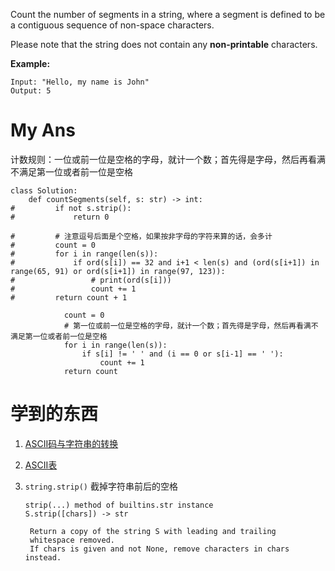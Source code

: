 Count the number of segments in a string, where a segment is defined to be a contiguous sequence of non-space characters.

Please note that the string does not contain any **non-printable** characters.

**Example:**

```
Input: "Hello, my name is John"
Output: 5
```

# My Ans

计数规则：一位或前一位是空格的字母，就计一个数；首先得是字母，然后再看满不满足第一位或者前一位是空格

```
class Solution:
    def countSegments(self, s: str) -> int:
#         if not s.strip():
#             return 0
        
#         # 注意逗号后面是个空格，如果按非字母的字符来算的话，会多计        
#         count = 0
#         for i in range(len(s)):
#             if ord(s[i]) == 32 and i+1 < len(s) and (ord(s[i+1]) in range(65, 91) or ord(s[i+1]) in range(97, 123)):
#                 # print(ord(s[i]))
#                 count += 1
#         return count + 1

            count = 0
            # 第一位或前一位是空格的字母，就计一个数；首先得是字母，然后再看满不满足第一位或者前一位是空格
            for i in range(len(s)):
                if s[i] != ' ' and (i == 0 or s[i-1] == ' '):
                    count += 1
            return count
```



# 学到的东西

1. [ASCII码与字符串的转换](<http://www.runoob.com/python3/python3-ascii-character.html>)

2. [ASCII表](<http://www.asciitable.com/>)

3. ``string.strip()`` 截掉字符串前后的空格

   ```
   strip(...) method of builtins.str instance
   S.strip([chars]) -> str

    Return a copy of the string S with leading and trailing
    whitespace removed.
    If chars is given and not None, remove characters in chars instead.
	```